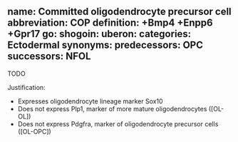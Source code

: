 name: Committed oligodendrocyte precursor cell
abbreviation: COP
definition: +Bmp4 +Enpp6 +Gpr17
go:
shogoin: 
uberon:
categories: Ectodermal
synonyms:
predecessors: OPC
successors: NFOL
---

TODO

Justification:

* Expresses oligodendrocyte lineage marker Sox10
* Does not express Plp1, marker of more mature oligodendrocytes ([OL-OL])
* Does not express Pdgfra, marker of oligodendrocyte precursor cells ([OL-OPC])  

